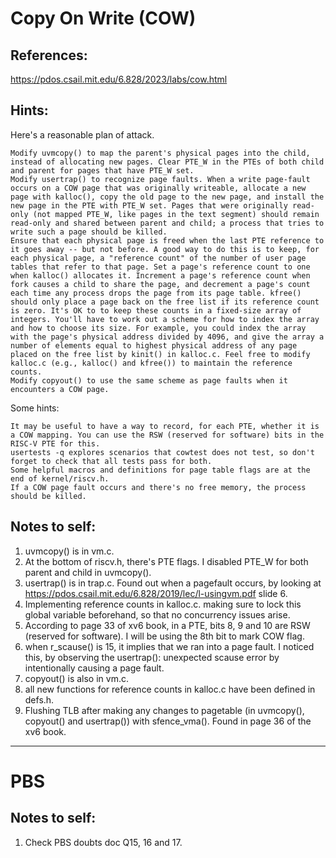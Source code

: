 # Copy On Write (COW)

## References: 
https://pdos.csail.mit.edu/6.828/2023/labs/cow.html

## Hints:
Here's a reasonable plan of attack.

    
    Modify uvmcopy() to map the parent's physical pages into the child, instead of allocating new pages. Clear PTE_W in the PTEs of both child and parent for pages that have PTE_W set.
    Modify usertrap() to recognize page faults. When a write page-fault occurs on a COW page that was originally writeable, allocate a new page with kalloc(), copy the old page to the new page, and install the new page in the PTE with PTE_W set. Pages that were originally read-only (not mapped PTE_W, like pages in the text segment) should remain read-only and shared between parent and child; a process that tries to write such a page should be killed.
    Ensure that each physical page is freed when the last PTE reference to it goes away -- but not before. A good way to do this is to keep, for each physical page, a "reference count" of the number of user page tables that refer to that page. Set a page's reference count to one when kalloc() allocates it. Increment a page's reference count when fork causes a child to share the page, and decrement a page's count each time any process drops the page from its page table. kfree() should only place a page back on the free list if its reference count is zero. It's OK to to keep these counts in a fixed-size array of integers. You'll have to work out a scheme for how to index the array and how to choose its size. For example, you could index the array with the page's physical address divided by 4096, and give the array a number of elements equal to highest physical address of any page placed on the free list by kinit() in kalloc.c. Feel free to modify kalloc.c (e.g., kalloc() and kfree()) to maintain the reference counts.
    Modify copyout() to use the same scheme as page faults when it encounters a COW page. 

Some hints:

    It may be useful to have a way to record, for each PTE, whether it is a COW mapping. You can use the RSW (reserved for software) bits in the RISC-V PTE for this.
    usertests -q explores scenarios that cowtest does not test, so don't forget to check that all tests pass for both.
    Some helpful macros and definitions for page table flags are at the end of kernel/riscv.h.
    If a COW page fault occurs and there's no free memory, the process should be killed. 

## Notes to self:
1. uvmcopy() is in vm.c.
2. At the bottom of riscv.h, there's PTE flags. I disabled PTE_W for both parent and child in uvmcopy().
3. usertrap() is in trap.c. Found out when a pagefault occurs, by looking at https://pdos.csail.mit.edu/6.828/2019/lec/l-usingvm.pdf slide 6.
4. Implementing reference counts in kalloc.c. making sure to lock this global variable beforehand, so that no concurrency issues arise.
5. According to page 33 of xv6 book, in a PTE, bits 8, 9 and 10 are RSW (reserved for software). I will be using the 8th bit to mark COW flag.
6. when r_scause() is 15, it implies that we ran into a page fault. I noticed this, by observing the usertrap(): unexpected scause error by intentionally causing a page fault.
7. copyout() is also in vm.c.
8. all new functions for reference counts in kalloc.c have been defined in defs.h.
9. Flushing TLB after making any changes to pagetable (in uvmcopy(), copyout() and usertrap()) with sfence_vma(). Found in page 36 of the xv6 book.

---

# PBS

## Notes to self:
1. Check PBS doubts doc Q15, 16 and 17.